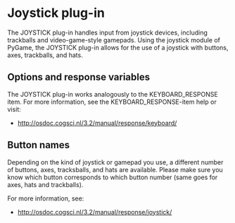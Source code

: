 # Joystick plug-in

The JOYSTICK plug-in handles input from joystick devices, including trackballs and video-game-style gamepads. Using the joystick module of PyGame, the JOYSTICK plug-in allows for the use of a joystick with buttons, axes, trackballs, and hats.

## Options and response variables

The JOYSTICK plug-in works analogously to the KEYBOARD_RESPONSE item. For more information, see the KEYBOARD_RESPONSE-item help or visit:

- <http://osdoc.cogsci.nl/3.2/manual/response/keyboard/>

## Button names

Depending on the kind of joystick or gamepad you use, a different number of buttons, axes, tracksballs, and hats are available. Please make sure you know which button corresponds to which button number (same goes for axes, hats and trackballs).

For more information, see:

- <http://osdoc.cogsci.nl/3.2/manual/response/joystick/>
